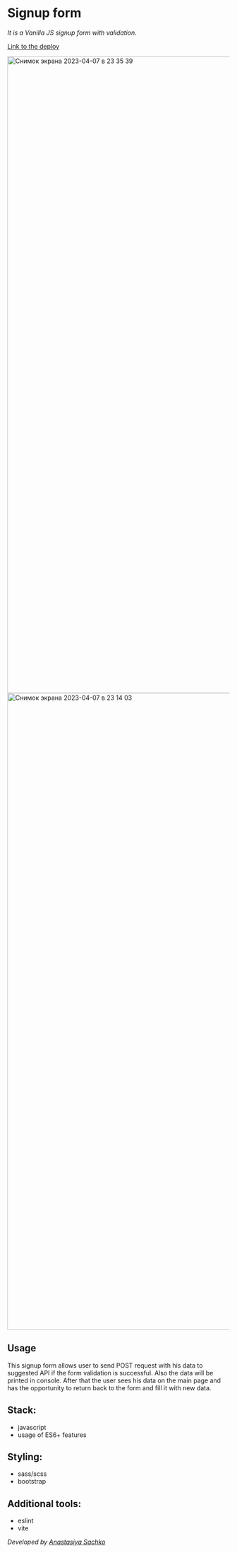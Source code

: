 # Signup form

_It is a Vanilla JS signup form with validation._

[Link to the deploy](https://auth-js-saachko.netlify.app/ "auth-js")

<img width="1440" alt="Снимок экрана 2023-04-07 в 23 35 39" src="https://user-images.githubusercontent.com/95384801/230675504-f68eb8be-2ee5-4e6a-966f-b9604d8b7cec.png">

<img width="1440" alt="Снимок экрана 2023-04-07 в 23 14 03" src="https://user-images.githubusercontent.com/95384801/230674238-cf57112f-a2e3-4402-8b8d-64625b6a5864.png">

## Usage

This signup form allows user to send POST request with his data to suggested API if the form validation is successful. Also the data will be printed in console. After that the user sees his data on the main page and has the opportunity to return back to the form and fill it with new data.

## Stack:

- javascript
- usage of ES6+ features

## Styling:

- sass/scss
- bootstrap

## Additional tools:

- eslint
- vite

_Developed by [Anastasiya Sachko](https://github.com/saachko)_
